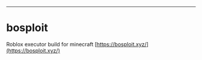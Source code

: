 ---

# bosploit

Roblox executor build for minecraft
[https://bosploit.xyz/](https://bosploit.xyz/)

